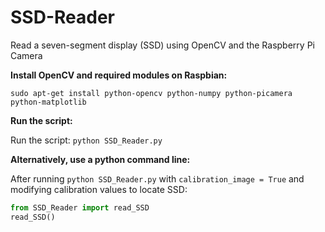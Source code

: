 # SSD-Reader
Read a seven-segment display (SSD) using OpenCV and the Raspberry Pi Camera

__Install OpenCV and required modules on Raspbian:__
```
sudo apt-get install python-opencv python-numpy python-picamera python-matplotlib
```

__Run the script:__

Run the script: `python SSD_Reader.py`

__Alternatively, use a python command line:__

After running `python SSD_Reader.py` with `calibration_image = True` 
and modifying calibration values to locate SSD:

```python
from SSD_Reader import read_SSD
read_SSD()
```